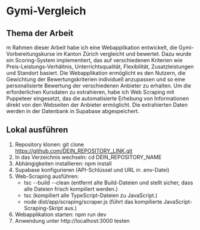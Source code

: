 # Gymi-Vergleich

## Thema der Arbeit
m Rahmen dieser Arbeit habe ich eine Webapplikation entwickelt, die Gymi-Vorbereitungskurse im Kanton Zürich vergleicht und bewertet. Dazu wurde ein Scoring-System implementiert, das auf verschiedenen Kriterien wie Preis-Leistungs-Verhältnis, Unterrichtsqualität, Flexibilität, Zusatzleistungen und Standort basiert. Die Webapplikation ermöglicht es den Nutzern, die Gewichtung der Bewertungskriterien individuell anzupassen und so eine personalisierte Bewertung der verschiedenen Anbieter zu erhalten. Um die erforderlichen Kursdaten zu extrahieren, habe ich Web Scraping mit Puppeteer eingesetzt, das die automatisierte Erhebung von Informationen direkt von den Webseiten der Anbieter ermöglicht. Die extrahierten Daten werden in der Datenbank in Supabase abgespeichert.

## Lokal ausführen
1. Repository klonen: git clone https://github.com/DEIN_REPOSITORY_LINK.git
2. In das Verzeichnis wechseln: cd DEIN_REPOSITORY_NAME
3. Abhängigkeiten installieren: npm install
4. Supabase konfigurieren (API-Schlüssel und URL in .env-Datei)
5. Web-Scraping ausführen:
   - tsc --build --clean (entfernt alte Build-Dateien und stellt sicher, dass alle Dateien frisch kompiliert werden.)
   - tsc (kompiliert alle TypeScript-Dateien zu JavaScript.)
   - node dist/app/scraping/scraper.js (führt das kompilierte JavaScript-Scraping-Skript aus.)
6. Webapplikation starten: npm run dev
7. Anwendung unter http://localhost:3000 testen

